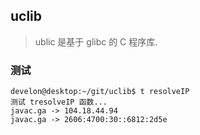 ## uclib
> ublic 是基于 glibc 的 C 程序库. <br/>

### 测试
```
develon@desktop:~/git/uclib$ t resolveIP
测试 tresolveIP 函数...
javac.ga -> 104.18.44.94
javac.ga -> 2606:4700:30::6812:2d5e
```

